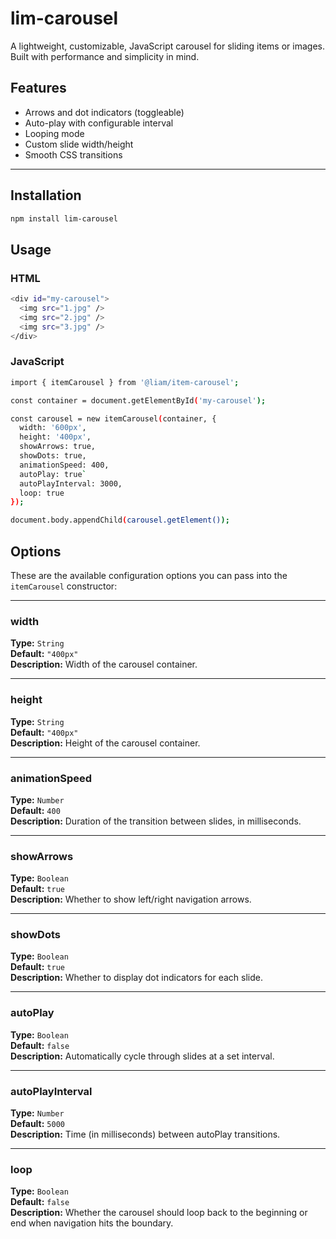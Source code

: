 # lim-carousel

A lightweight, customizable, JavaScript carousel for sliding items or images. Built with performance and simplicity in mind.

## Features

- Arrows and dot indicators (toggleable)
- Auto-play with configurable interval
- Looping mode
- Custom slide width/height
- Smooth CSS transitions

---

## Installation

```bash
npm install lim-carousel
```

## Usage

### HTML

```bash 
<div id="my-carousel">
  <img src="1.jpg" />
  <img src="2.jpg" />
  <img src="3.jpg" />
</div>
```


### JavaScript
```bash
import { itemCarousel } from '@liam/item-carousel';

const container = document.getElementById('my-carousel');

const carousel = new itemCarousel(container, {
  width: '600px',
  height: '400px',
  showArrows: true,
  showDots: true,
  animationSpeed: 400,
  autoPlay: true`
  autoPlayInterval: 3000,
  loop: true
});

document.body.appendChild(carousel.getElement());
```
## Options 

These are the available configuration options you can pass into the `itemCarousel` constructor:

---

### width  
**Type:** `String`  
**Default:** `"400px"`  
**Description:** Width of the carousel container.

---

### height  
**Type:** `String`  
**Default:** `"400px"`  
**Description:** Height of the carousel container.

---

### animationSpeed  
**Type:** `Number`  
**Default:** `400`  
**Description:** Duration of the transition between slides, in milliseconds.

---

### showArrows  
**Type:** `Boolean`  
**Default:** `true`  
**Description:** Whether to show left/right navigation arrows.

---

### showDots  
**Type:** `Boolean`  
**Default:** `true`  
**Description:** Whether to display dot indicators for each slide.

---

### autoPlay  
**Type:** `Boolean`  
**Default:** `false`  
**Description:** Automatically cycle through slides at a set interval.

---

### autoPlayInterval  
**Type:** `Number`  
**Default:** `5000`  
**Description:** Time (in milliseconds) between autoPlay transitions.

---

### loop  
**Type:** `Boolean`  
**Default:** `false`  
**Description:** Whether the carousel should loop back to the beginning or end when navigation hits the boundary.
